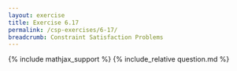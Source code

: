 ```yaml
---
layout: exercise
title: Exercise 6.17
permalink: /csp-exercises/6-17/
breadcrumb: Constraint Satisfaction Problems
---
```


{% include mathjax_support %}
{% include_relative question.md %}
